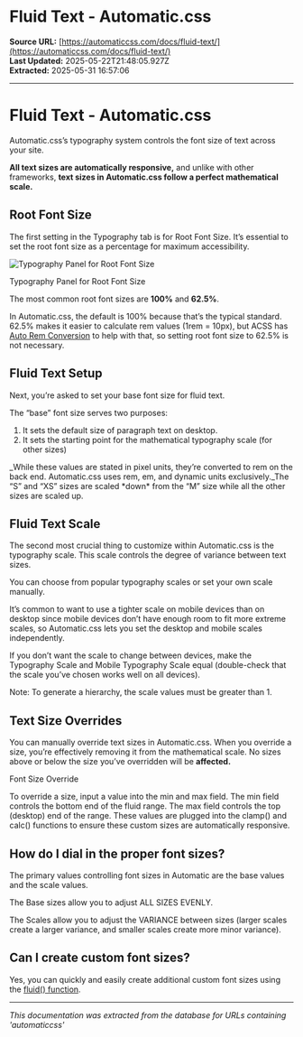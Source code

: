 # Fluid Text - Automatic.css

**Source URL:** [https://automaticcss.com/docs/fluid-text/](https://automaticcss.com/docs/fluid-text/)  
**Last Updated:** 2025-05-22T21:48:05.927Z  
**Extracted:** 2025-05-31 16:57:06

---

# Fluid Text - Automatic.css

Automatic.css’s typography system controls the font size of text across your site.

**All text sizes are automatically responsive,** and unlike with other frameworks, **text sizes in Automatic.css follow a perfect mathematical scale.**

## **Root Font Size**

The first setting in the Typography tab is for Root Font Size. It’s essential to set the root font size as a percentage for maximum accessibility.

![Typography Panel for Root Font Size](https://automaticcss.com/wp-content/uploads/CleanShot-2024-10-20-at-10.52.55@2x-952x1024.jpg)

Typography Panel for Root Font Size

The most common root font sizes are **100%** and **62.5%**.

In Automatic.css, the default is 100% because that’s the typical standard. 62.5% makes it easier to calculate rem values (1rem = 10px), but ACSS has [Auto Rem Conversion](https://automaticcss.com/docs/prem/) to help with that, so setting root font size to 62.5% is not necessary.

## Fluid Text Setup

Next, you’re asked to set your base font size for fluid text.

The “base” font size serves two purposes:

1.  It sets the default size of paragraph text on desktop.
2.  It sets the starting point for the mathematical typography scale (for other sizes)

_While these values are stated in pixel units, they’re converted to rem on the back end. Automatic.css uses rem, em, and dynamic units exclusively._The “S” and “XS” sizes are scaled \*down\* from the “M” size while all the other sizes are scaled up.

## Fluid Text Scale

The second most crucial thing to customize within Automatic.css is the typography scale. This scale controls the degree of variance between text sizes.

You can choose from popular typography scales or set your own scale manually.

It’s common to want to use a tighter scale on mobile devices than on desktop since mobile devices don’t have enough room to fit more extreme scales, so Automatic.css lets you set the desktop and mobile scales independently.

If you don’t want the scale to change between devices, make the Typography Scale and Mobile Typography Scale equal (double-check that the scale you’ve chosen works well on all devices).

Note: To generate a hierarchy, the scale values must be greater than 1.

## Text Size Overrides

You can manually override text sizes in Automatic.css. When you override a size, you’re effectively removing it from the mathematical scale. No sizes above or below the size you’ve overridden will be **affected.**

Font Size Override

To override a size, input a value into the min and max field. The min field controls the bottom end of the fluid range. The max field controls the top (desktop) end of the range. These values are plugged into the clamp() and calc() functions to ensure these custom sizes are automatically responsive.

## How do I dial in the proper font sizes?

The primary values controlling font sizes in Automatic are the base values and the scale values.

The Base sizes allow you to adjust ALL SIZES EVENLY.

The Scales allow you to adjust the VARIANCE between sizes (larger scales create a larger variance, and smaller scales create more minor variance).

## Can I create custom font sizes?

Yes, you can quickly and easily create additional custom font sizes using the [fluid() function](https://automaticcss.com/docs/fluid-function/).

---

*This documentation was extracted from the database for URLs containing 'automaticcss'*
